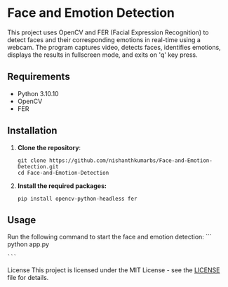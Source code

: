 # Face and Emotion Detection

This project uses OpenCV and FER (Facial Expression Recognition) to detect faces and their corresponding emotions in real-time using a webcam. The program captures video, detects faces, identifies emotions, displays the results in fullscreen mode, and exits on 'q' key press.

## Requirements

- Python 3.10.10
- OpenCV
- FER

## Installation

1. **Clone the repository**:
   ```
   git clone https://github.com/nishanthkumarbs/Face-and-Emotion-Detection.git
   cd Face-and-Emotion-Detection

    ```
2. **Install the required packages:**
    ```
    pip install opencv-python-headless fer

    ```
## Usage
Run the following command to start the face and emotion detection:
    ```
    python app.py

    ```

License
This project is licensed under the MIT License - see the [LICENSE](LICENSE) file for details.

